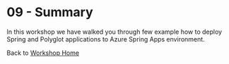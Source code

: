 # 09 - Summary

In this workshop we have walked you through few example how to deploy Spring and Polyglot applications to Azure Spring Apps environment.

Back to [Workshop Home](../README.md)
